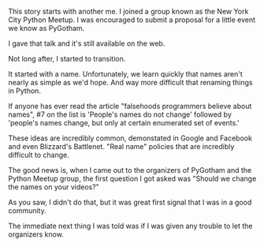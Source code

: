 This story starts with another me. I joined a group known as the New York
City Python Meetup. I was encouraged to submit a proposal for a little event
we know as PyGotham.

I gave that talk and it's still available on the web.

Not long after, I started to transition.

It started with a name. Unfortunately, we learn quickly that names aren't
nearly as simple as we'd hope. And way more difficult that renaming things in
Python.

If anyone has ever read the article "falsehoods programmers believe about
names", #7 on the list is 'People's names do not change' followed by 'people's
names change, but only at certain enumerated set of events.'

These ideas are incredibly common, demonstated in Google and Facebook and even
Blizzard's Battlenet. "Real name" policies that are incredibly difficult to
change.

The good news is, when I came out to the organizers of PyGotham and the Python
Meetup group, the first question I got asked was "Should we change the names
on your videos?"

As you saw, I didn't do that, but it was great first signal that I was in a
good community.

The immediate next thing I was told was if I was given any trouble to let the
organizers know.
